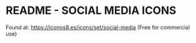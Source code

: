 # README - SOCIAL MEDIA ICONS
Found at: https://iconos8.es/icons/set/social-media
(Free for commercial use)